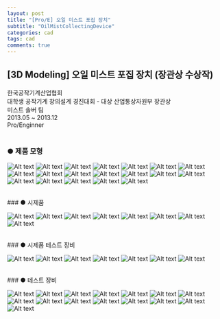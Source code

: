 ```yaml
---
layout: post
title: "[Pro/E] 오일 미스트 포집 장치"
subtitle: "OilMistCollectingDevice"
categories: cad
tags: cad
comments: true
---
```


## [3D Modeling] 오일 미스트 포집 장치 (장관상 수상작)
한국공작기계산업협회<br>
대학생 공작기계 창의설계 경진대회 - 대상 산업통상자원부 장관상<br>
미스트 솔버 팀<br>
2013.05 ~ 2013.12<br>
Pro/Enginner<br>
<br>
### ● 제품 모형

![Alt text](https://github.com/JeongJaeyoung0/JeongJaeyoung0.github.io/blob/master/assets/img/cad/OMCD_01_total.jpg?raw=true)
![Alt text](https://github.com/JeongJaeyoung0/JeongJaeyoung0.github.io/blob/master/assets/img/cad/OMCD_01_total_front.jpg?raw=true)
![Alt text](https://github.com/JeongJaeyoung0/JeongJaeyoung0.github.io/blob/master/assets/img/cad/OMCD_01_%EB%B6%84%ED%95%B4%EB%8F%84.jpg?raw=true)
![Alt text](https://github.com/JeongJaeyoung0/JeongJaeyoung0.github.io/blob/master/assets/img/cad/OMCD_01_%EB%B6%84%ED%95%B4%EB%8F%84_%EC%83%81.jpg?raw=true)
![Alt text](https://github.com/JeongJaeyoung0/JeongJaeyoung0.github.io/blob/master/assets/img/cad/OMCD_01_%EB%B6%84%ED%95%B4%EB%8F%84_%ED%95%98.jpg?raw=true)
![Alt text](https://github.com/JeongJaeyoung0/JeongJaeyoung0.github.io/blob/master/assets/img/cad/OMCD_01_body_top_bottom_%EC%B2%B4%EA%B2%B0.jpg?raw=true)
![Alt text](https://github.com/JeongJaeyoung0/JeongJaeyoung0.github.io/blob/master/assets/img/cad/OMCD_01_body_%EA%B2%B0%ED%95%A9%EB%B6%80.jpg?raw=true)
![Alt text](https://github.com/JeongJaeyoung0/JeongJaeyoung0.github.io/blob/master/assets/img/cad/OMCD_01_body_%EC%A1%B0%EB%A6%BD%EB%B6%80%EB%B6%84.jpg?raw=true)
![Alt text](https://github.com/JeongJaeyoung0/JeongJaeyoung0.github.io/blob/master/assets/img/cad/OMCD_01_body_%EC%A1%B0%EB%A6%BD%EB%B6%80%EB%B6%84-1.jpg?raw=true)
![Alt text](https://github.com/JeongJaeyoung0/JeongJaeyoung0.github.io/blob/master/assets/img/cad/OMCD_01_body_back.jpg?raw=true)
![Alt text](https://github.com/JeongJaeyoung0/JeongJaeyoung0.github.io/blob/master/assets/img/cad/OMCD_01_body_top.jpg?raw=true)
![Alt text](https://github.com/JeongJaeyoung0/JeongJaeyoung0.github.io/blob/master/assets/img/cad/OMCD_01_body-pinplate.jpg?raw=true)
![Alt text](https://github.com/JeongJaeyoung0/JeongJaeyoung0.github.io/blob/master/assets/img/cad/OMCD_01_plate.jpg?raw=true)
![Alt text](https://github.com/JeongJaeyoung0/JeongJaeyoung0.github.io/blob/master/assets/img/cad/OMCD_01_%EB%B0%9B%EC%B9%A8_%EB%B0%94%EB%8B%A5.jpg?raw=true)
![Alt text](https://github.com/JeongJaeyoung0/JeongJaeyoung0.github.io/blob/master/assets/img/cad/OMCD_01_%EB%B0%9B%EC%B9%A8.jpg?raw=true)
![Alt text](https://github.com/JeongJaeyoung0/JeongJaeyoung0.github.io/blob/master/assets/img/cad/OMCD_01_%EC%A7%80%EC%A7%80%EB%8C%80_%EB%8B%A8%EB%A9%B4%EB%8F%84.jpg?raw=true)
![Alt text](https://github.com/JeongJaeyoung0/JeongJaeyoung0.github.io/blob/master/assets/img/cad/OMCD_01_%EC%A7%80%EC%A7%80%EB%8C%80_%EB%8B%A8%EB%A9%B4%EB%8F%84-1.jpg?raw=true)
![Alt text](https://github.com/JeongJaeyoung0/JeongJaeyoung0.github.io/blob/master/assets/img/cad/OMCD_01_%EC%A7%80%EC%A7%80%EB%8C%80_%EB%A6%AC%EB%B8%8C.jpg?raw=true)
![Alt text](https://github.com/JeongJaeyoung0/JeongJaeyoung0.github.io/blob/master/assets/img/cad/OMCD_01_%ED%8E%A0%ED%8B%B0%EC%96%B4_%EB%B8%8C%EB%9D%BC%EC%BC%93.jpg?raw=true)

<br>
### ● 시제품

![Alt text](https://github.com/JeongJaeyoung0/JeongJaeyoung0.github.io/blob/master/assets/img/cad/OMCD_02_body.jpg?raw=true)
![Alt text](https://github.com/JeongJaeyoung0/JeongJaeyoung0.github.io/blob/master/assets/img/cad/OMCD_02_body-front.jpg?raw=true)
![Alt text](https://github.com/JeongJaeyoung0/JeongJaeyoung0.github.io/blob/master/assets/img/cad/OMCD_02_body-top.jpg?raw=true)
![Alt text](https://github.com/JeongJaeyoung0/JeongJaeyoung0.github.io/blob/master/assets/img/cad/OMCD_02_body-%ED%9D%A1%EC%9E%85.jpg?raw=true)
![Alt text](https://github.com/JeongJaeyoung0/JeongJaeyoung0.github.io/blob/master/assets/img/cad/OMCD_02_Cover_open-body.PNG?raw=true)
![Alt text](https://github.com/JeongJaeyoung0/JeongJaeyoung0.github.io/blob/master/assets/img/cad/OMCD_02_%EB%82%9C%EB%A5%98.jpg?raw=true)
![Alt text](https://github.com/JeongJaeyoung0/JeongJaeyoung0.github.io/blob/master/assets/img/cad/OMCD_02_%EB%82%9C%EB%A5%98-1.jpg?raw=true)
![Alt text](https://github.com/JeongJaeyoung0/JeongJaeyoung0.github.io/blob/master/assets/img/cad/OMCD_02_body-%EB%B0%94%EB%8B%A5.jpg?raw=true)

<br>
### ● 시제품 테스트 장비

![Alt text](https://github.com/JeongJaeyoung0/JeongJaeyoung0.github.io/blob/master/assets/img/cad/OMCD_02_Cover_open.PNG?raw=true)
![Alt text](https://github.com/JeongJaeyoung0/JeongJaeyoung0.github.io/blob/master/assets/img/cad/OMCD_02_tank.jpg?raw=true)
![Alt text](https://github.com/JeongJaeyoung0/JeongJaeyoung0.github.io/blob/master/assets/img/cad/OMCD_02_tank-1.jpg?raw=true)
![Alt text](https://github.com/JeongJaeyoung0/JeongJaeyoung0.github.io/blob/master/assets/img/cad/OMCD_02_total-1.jpg?raw=true)
![Alt text](https://github.com/JeongJaeyoung0/JeongJaeyoung0.github.io/blob/master/assets/img/cad/OMCD_02_%EC%9E%90%EB%B0%94%EB%9D%BC_%ED%98%B8%EC%8A%A4.jpg?raw=true)
![Alt text](https://github.com/JeongJaeyoung0/JeongJaeyoung0.github.io/blob/master/assets/img/cad/OMCD_02_%EC%9E%90%EB%B0%94%EB%9D%BC_%ED%98%B8%EC%8A%A4-flare.jpg?raw=true)
![Alt text](https://github.com/JeongJaeyoung0/JeongJaeyoung0.github.io/blob/master/assets/img/cad/OMCD_02_%ED%85%8C%EC%8A%A4%ED%8A%B8.jpg?raw=true)

<br>
### ● 테스트 장비

![Alt text](https://github.com/JeongJaeyoung0/JeongJaeyoung0.github.io/blob/master/assets/img/cad/%EA%B0%80%EA%B3%B5%EA%B3%BC%EC%A0%951.jpg?raw=true)
![Alt text](https://github.com/JeongJaeyoung0/JeongJaeyoung0.github.io/blob/master/assets/img/cad/%EA%B0%80%EA%B3%B5%EA%B3%BC%EC%A0%952.jpg?raw=true)
![Alt text](https://github.com/JeongJaeyoung0/JeongJaeyoung0.github.io/blob/master/assets/img/cad/%EB%AC%B4%EA%B2%8C%EC%9E%AC%EA%B8%B0.jpg?raw=true)
![Alt text](https://github.com/JeongJaeyoung0/JeongJaeyoung0.github.io/blob/master/assets/img/cad/%EB%B0%94%EB%94%941.jpg?raw=true)
![Alt text](https://github.com/JeongJaeyoung0/JeongJaeyoung0.github.io/blob/master/assets/img/cad/%EB%B0%94%EB%94%942.jpg?raw=true)
![Alt text](https://github.com/JeongJaeyoung0/JeongJaeyoung0.github.io/blob/master/assets/img/cad/%EB%B0%94%EB%94%943.jpg?raw=true)
![Alt text](https://github.com/JeongJaeyoung0/JeongJaeyoung0.github.io/blob/master/assets/img/cad/%EC%8B%A4%ED%97%981%EB%B9%84%EA%B5%901.jpg?raw=true)
![Alt text](https://github.com/JeongJaeyoung0/JeongJaeyoung0.github.io/blob/master/assets/img/cad/%EC%8B%A4%ED%97%981%EB%B9%84%EA%B5%902.jpg?raw=true)
![Alt text](https://github.com/JeongJaeyoung0/JeongJaeyoung0.github.io/blob/master/assets/img/cad/%EC%8B%A4%ED%97%98%EC%85%8B%ED%8C%851.jpg?raw=true)
![Alt text](https://github.com/JeongJaeyoung0/JeongJaeyoung0.github.io/blob/master/assets/img/cad/%EC%8B%A4%ED%97%98%EC%85%8B%ED%8C%852.jpg?raw=true)
![Alt text](https://github.com/JeongJaeyoung0/JeongJaeyoung0.github.io/blob/master/assets/img/cad/%EC%8B%A4%ED%97%98%EC%85%8B%ED%8C%853.jpg?raw=true)
![Alt text](https://github.com/JeongJaeyoung0/JeongJaeyoung0.github.io/blob/master/assets/img/cad/%EC%95%A1%ED%99%94%EC%88%98%EC%9C%A8.jpg?raw=true)
![Alt text](https://github.com/JeongJaeyoung0/JeongJaeyoung0.github.io/blob/master/assets/img/cad/%ED%9D%A1%EC%9E%85%EC%9E%A5%EB%A9%B4.jpg?raw=true)
![Alt text](https://github.com/JeongJaeyoung0/JeongJaeyoung0.github.io/blob/master/assets/img/cad/%ED%95%84%ED%84%B0%EB%A7%81_%EB%A9%94%EC%B9%B4%EB%8B%88%EC%A6%98.png?raw=true)
![Alt text](https://github.com/JeongJaeyoung0/JeongJaeyoung0.github.io/blob/master/assets/img/cad/%ED%95%84%ED%84%B0%EB%A7%81_%EB%A9%94%EC%B9%B4%EB%8B%88%EC%A6%982.png?raw=true)